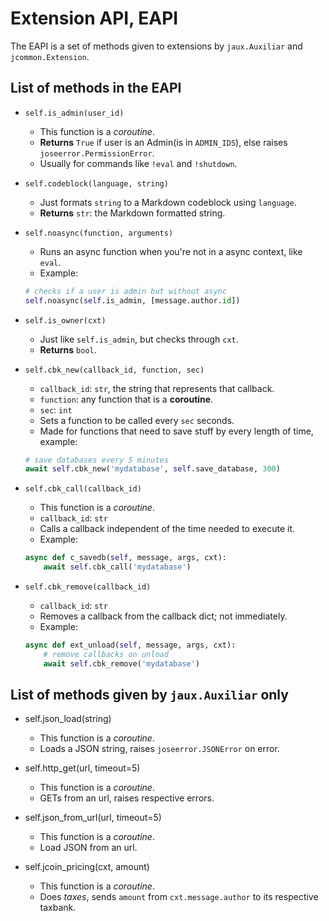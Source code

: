 Extension API, EAPI
=======

The EAPI is a set of methods given to extensions by `jaux.Auxiliar` and `jcommon.Extension`.

## List of methods in the EAPI

 * `self.is_admin(user_id)`
   * This function is a *coroutine*.
   * **Returns** `True` if user is an Admin(is in `ADMIN_IDS`), else raises `joseerror.PermissionError`.
   * Usually for commands like `!eval` and `!shutdown`.

 * `self.codeblock(language, string)`
   * Just formats `string` to a Markdown codeblock using `language`.
   * **Returns** `str`: the Markdown formatted string.

 * `self.noasync(function, arguments)`
   * Runs an async function when you're not in a async context, like `eval`.
   * Example:
   ```python
   # checks if a user is admin but without async
   self.noasync(self.is_admin, [message.author.id])
   ```

 * `self.is_owner(cxt)`
   * Just like `self.is_admin`, but checks through `cxt`.
   * **Returns** `bool`.

 * `self.cbk_new(callback_id, function, sec)`
   * `callback_id`: `str`, the string that represents that callback.
   * `function`: any function that is a **coroutine**.
   * `sec`: `int`
   * Sets a function to be called every `sec` seconds.
   * Made for functions that need to save stuff by every length of time, example:
   ```python
   # save databases every 5 minutes
   await self.cbk_new('mydatabase', self.save_database, 300)
   ```

 * `self.cbk_call(callback_id)`
   * This function is a *coroutine*.
   * `callback_id`: `str`
   * Calls a callback independent of the time needed to execute it.
   * Example:
   ```python
   async def c_savedb(self, message, args, cxt):
       await self.cbk_call('mydatabase')
   ```

 * `self.cbk_remove(callback_id)`
   * `callback_id`: `str`
   * Removes a callback from the callback dict; not immediately.
   * Example:
   ```python
   async def ext_unload(self, message, args, cxt):
       # remove callbacks on unload
       await self.cbk_remove('mydatabase')
   ```

## List of methods given by `jaux.Auxiliar` only
 * self.json_load(string)
   * This function is a *coroutine*.
   * Loads a JSON string, raises `joseerror.JSONError` on error.

 * self.http_get(url, timeout=5)
   * This function is a *coroutine*.
   * GETs from an url, raises respective errors.

 * self.json_from_url(url, timeout=5)
   * This function is a *coroutine*.
   * Load JSON from an url.

 * self.jcoin_pricing(cxt, amount)
   * This function is a *coroutine*.
   * Does *taxes*, sends `amount` from `cxt.message.author` to its respective taxbank.
